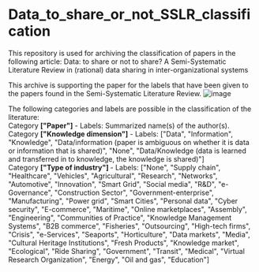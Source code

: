 # Data_to_share_or_not_SSLR_classification
This repository is used for archiving the classification of papers in the following article: Data: to share or not to share? A Semi-Systematic Literature Review in (rational) data sharing in inter-organizational systems

This archive is supporting the paper for the labels that have been given to the papers found in the Semi-Systematic Literature Review.
![image](https://github.com/Rogierr/Data_to_share_or_not_SSLR_classification/assets/21111114/7db560ac-7711-4ac2-9736-2c8e4a1b27e3)

The following categories and labels are possible in the classification of the literature: <br/>
Category <b>["Paper"]</b> - Labels: Summarized name(s) of the author(s). <br/>
Category <b>["Knowledge dimension"]</b> - Labels: ["Data", "Information", "Knowledge", "Data/information (paper is ambiguous on whether it is data or information that is shared)", "None", "Data/Knowledge (data is learned and transferred in to knowledge, the knowledge is shared)"] <br/>
Category <b>["Type of industry"] </b> - Labels: ["None", "Supply chain", "Healthcare", "Vehicles", "Agricultural", "Research", "Networks", "Automotive", "Innovation", "Smart Grid", "Social media", "R&D", "e-Governance", "Construction Sector", "Government-enterprise", "Manufacturing", "Power grid", "Smart Cities", "Personal data", "Cyber security", "E-commerce", "Maritime", "Online marketplaces", "Assembly", "Engineering", "Communities of Practice", "Knowledge Management Systems", "B2B commerce", "Fisheries", "Outsourcing", "High-tech firms", "Crisis", "e-Services", "Seaports", "Horticulture", "Data markets", "Media", "Cultural Heritage Institutions", "Fresh Products", "Knowledge market", "Ecological", "Ride Sharing", "Government", "Transit", "Medical", "Virtual Research Organization", "Energy", "Oil and gas", "Education"] <br/>
